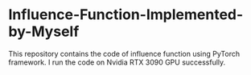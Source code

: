 # Influence-Function-Implemented-by-Myself
This repository contains the code of influence function using PyTorch framework. I run the code on Nvidia RTX 3090 GPU successfully.
